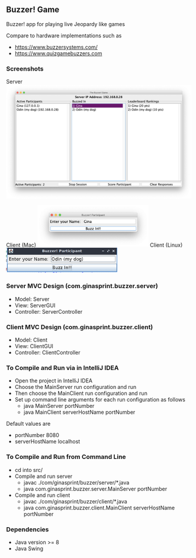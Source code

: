 Buzzer! Game
------------

Buzzer! app for playing live Jeopardy like games

Compare to hardware implementations such as
* https://www.buzzersystems.com/
* https://www.quizgamebuzzers.com

### Screenshots
Server  
<img src="https://raw.githubusercontent.com/gsprint23/Buzzer-Game/master/images/server.png" width="500"/>

Client (Mac)
<img src="https://raw.githubusercontent.com/gsprint23/Buzzer-Game/master/images/client1.png" width="300"/>
Client (Linux)  
<img src="https://raw.githubusercontent.com/gsprint23/Buzzer-Game/master/images/client2.png" width="300"/>

### Server MVC Design (com.ginasprint.buzzer.server)
* Model: Server
* View: ServerGUI
* Controller: ServerController

### Client MVC Design (com.ginasprint.buzzer.client)
* Model: Client
* View: ClientGUI
* Controller: ClientController
 
### To Compile and Run via in IntelliJ IDEA
* Open the project in IntelliJ IDEA
* Choose the MainServer run configuration and run
* Then choose the MainClient run configuration and run
* Set up command line arguments for each run configuration as follows
    * java MainServer portNumber
    * java MainClient serverHostName portNumber

Default values are
* portNumber 8080
* serverHostName localhost

### To Compile and Run from Command Line
* cd into src/
* Compile and run server
    * javac ./com/ginasprint/buzzer/server/*.java
    * java com.ginasprint.buzzer.server.MainServer portNumber
* Compile and run client
    * javac ./com/ginasprint/buzzer/client/*.java
    * java com.ginasprint.buzzer.client.MainClient serverHostName portNumber

### Dependencies
* Java version >= 8
* Java Swing
